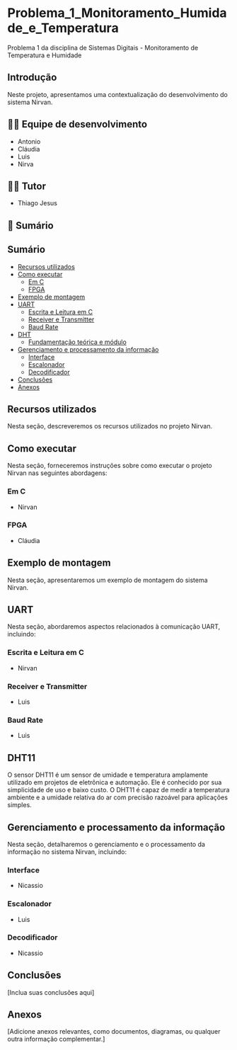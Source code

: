 # Problema_1_Monitoramento_Humidade_e_Temperatura
Problema 1 da disciplina de Sistemas Digitais - Monitoramento de Temperatura e Humidade 

## Introdução
Neste projeto, apresentamos uma contextualização do desenvolvimento do sistema Nirvan.

## :student: Equipe de desenvolvimento
- Antonio
- Cláudia
- Luis
- Nirva

## :man_teacher: Tutor
- Thiago Jesus

## :page_facing_up: Sumário
## Sumário
- [Recursos utilizados](#recursos-utilizados)
- [Como executar](#como-executar)
  - [Em C](#em-c)
  - [FPGA](#fpga)
- [Exemplo de montagem](#exemplo-de-montagem)
- [UART](#uart)
  - [Escrita e Leitura em C](#escrita-e-leitura-em-c)
  - [Receiver e Transmitter](#receiver-e-transmitter)
  - [Baud Rate](#baud-rate)
- [DHT](#dht)
  - [Fundamentação teórica e módulo](#fundamentação-teórica-e-módulo)
- [Gerenciamento e processamento da informação](#gerenciamento-e-processamento-da-informação)
  - [Interface](#interface)
  - [Escalonador](#escalonador)
  - [Decodificador](#decodificador)
- [Conclusões](#conclusões)
- [Anexos](#anexos)


## Recursos utilizados 
Nesta seção, descreveremos os recursos utilizados no projeto Nirvan.

## Como executar
Nesta seção, forneceremos instruções sobre como executar o projeto Nirvan nas seguintes abordagens:

### Em C
- Nirvan

### FPGA
- Cláudia

## Exemplo de montagem
Nesta seção, apresentaremos um exemplo de montagem do sistema Nirvan.

## UART
Nesta seção, abordaremos aspectos relacionados à comunicação UART, incluindo:

### Escrita e Leitura em C
- Nirvan

### Receiver e Transmitter
- Luis

### Baud Rate
- Luis

## DHT11
O sensor DHT11 é um sensor de umidade e temperatura amplamente utilizado em projetos de eletrônica e automação. Ele é conhecido por sua simplicidade de uso e baixo custo. O DHT11 é capaz de medir a temperatura ambiente e a umidade relativa do ar com precisão razoável para aplicações simples.

## Gerenciamento e processamento da informação
Nesta seção, detalharemos o gerenciamento e o processamento da informação no sistema Nirvan, incluindo:

### Interface
- Nicassio

### Escalonador
- Luis

### Decodificador
- Nicassio

## Conclusões
[Inclua suas conclusões aqui]

## Anexos
[Adicione anexos relevantes, como documentos, diagramas, ou qualquer outra informação complementar.]
